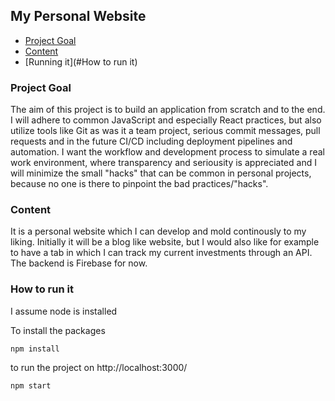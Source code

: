 ## My Personal Website

- [Project Goal](#project-goal)
- [Content](#content)
- [Running it](#How to run it)


### Project Goal
The aim of this project is to build an application from scratch and to the end. I will adhere to
common JavaScript and especially React practices, but also utilize tools like Git as was it a
team project, serious commit messages, pull requests and in the future CI/CD including
deployment pipelines and automation. I want the workflow and development process to simulate a
 real work environment, where transparency and seriousity is appreciated and I will minimize the
  small "hacks" that can be common in personal projects, because no one is there to pinpoint the
   bad practices/"hacks".
   
### Content
It is a personal website which I can develop and mold continously to my liking. Initially it will
 be a blog like website, but I would also like for example to have a tab in which I can track my
 current investments through an API. The backend is
 Firebase for now.

### How to run it
I assume node is installed

To install the packages
```
npm install
```
to run the project on http://localhost:3000/
```
npm start
```